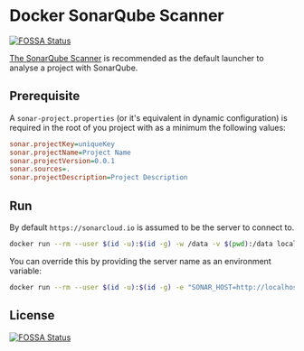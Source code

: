 # Docker SonarQube Scanner
[![FOSSA Status](https://app.fossa.io/api/projects/git%2Bgithub.com%2Flocalgod%2Fdocker-sonarqube-scanner.svg?type=shield)](https://app.fossa.io/projects/git%2Bgithub.com%2Flocalgod%2Fdocker-sonarqube-scanner?ref=badge_shield)


[The SonarQube Scanner](https://docs.sonarqube.org/display/SCAN/Analyzing+with+SonarQube+Scanner) is recommended as the default launcher to analyse a project with SonarQube.

## Prerequisite

A `sonar-project.properties` (or it's equivalent in dynamic configuration) is required in the root of you project with as a minimum the following values:

```ini
sonar.projectKey=uniqueKey
sonar.projectName=Project Name
sonar.projectVersion=0.0.1
sonar.sources=.
sonar.projectDescription=Project Description
```

## Run

By default `https://sonarcloud.io` is assumed to be the server to connect to.

```bash
docker run --rm --user $(id -u):$(id -g) -w /data -v $(pwd):/data localgod/docker-sonarqube-scanner:1.1.1 -Dsonar.login=08b0d2062d8e20008c92d29f314ab5bea728448e <more_parameters_if_required>
```
You can override this by providing the server name as an environment variable:

```bash
docker run --rm --user $(id -u):$(id -g) -e "SONAR_HOST=http://localhost:9000" -w /data -v $(pwd):/data localgod/docker-sonarqube-scanner:1.1.1 <parameters_if_required>
```

## License
[![FOSSA Status](https://app.fossa.io/api/projects/git%2Bgithub.com%2Flocalgod%2Fdocker-sonarqube-scanner.svg?type=large)](https://app.fossa.io/projects/git%2Bgithub.com%2Flocalgod%2Fdocker-sonarqube-scanner?ref=badge_large)
